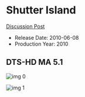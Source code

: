 # Shutter Island

[Discussion Post](https://www.avsforum.com/threads/bass-eq-for-filtered-movies.2995212/post-57408902)

* Release Date: 2010-06-08
* Production Year: 2010

## DTS-HD MA 5.1

![img 0](https://i.imgur.com/sAZ1o2g.jpg)

![img 1](https://i.imgur.com/BppfwJB.jpg)

